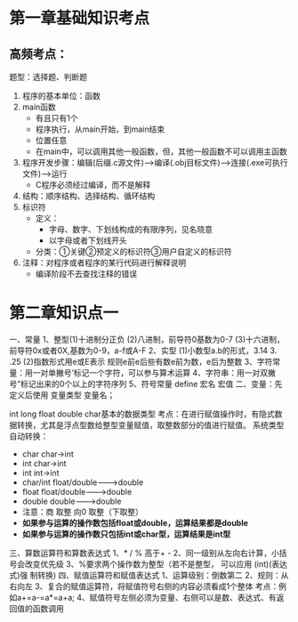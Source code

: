# 第一章基础知识考点

## 高频考点：

题型：选择题、判断题

1. 程序的基本单位：函数
2. main函数
   - 有且只有1个
   - 程序执行，从main开始，到main结束
   - 位置任意
   - 在main中，可以调用其他一般函数，但，其他一般函数不可以调用主函数
3. 程序开发步骤：编辑(后缀.c源文件)-->编译(.obj目标文件)-->连接(.exe可执行文件)-->运行
   - C程序必须经过编译，而不是解释
4. 结构：顺序结构、选择结构、循环结构
5. 标识符
   - 定义：
     - 字母、数字、下划线构成的有限序列，见名晓意
     - 以字母或者下划线开头
   - 分类：①关键②预定义的标识符③用户自定义的标识符
6. 注释：对程序或者程序的某行代码进行解释说明
   - 编译阶段不去查找注释的错误

# 第二章知识点一

一、常量
1、整型(1)十进制分正负
(2)八进制，前导符0基数为0-7
(3)十六进制，前导符0x或者0X,基数为0-9，a-f或A-F
2、实型
(1)小数型a.b的形式，3.14   3.  .25
(2)指数形式用e或E表示 规则e前e后些有数e前为数，e后为整数
3、字符常量：用一对单撇号‘标记一个字符，可以参与算术运算
4、字符串：用一对双撇号”标记出来的0个以上的字符序列
5、符号常量 define 宏名 宏值
二、变量：先定义后使用
变量类型  变量名；

int long float double char基本的数据类型
考点：在进行赋值操作时，有隐式数据转换，尤其是浮点型数给整型变量赋值，取整数部分的值进行赋值。
系统类型自动转换：

- char   char->int
- int  char->int
- int   int->int
- char/int   float/double--->double
- float    float/double--->double
- double  double--->double
- 注意：商 取整 向0 取整（下取整）
- **如果参与运算的操作数包括float或double，运算结果都是double**
- **如果参与运算的操作数只包括int或char型，运算结果是int型**

三、算数运算符和算数表达式
1、* / % 高于+ -
2、同一级别从左向右计算，小括号会改变优先级
3、%要求两个操作数为整型（若不是整型，
可以应用
(int)(表达式)强
制转换)
四、赋值运算符和赋值表达式
1、运算级别：倒数第二
2、规则：从右向左
3、复合的赋值运算符，将赋值符号右侧的内容必须看成1个整体
考点：例如a+=a-=a*=a+a;
4、赋值符号左侧必须为变量、右侧可以是数、表达式、有返回值的函数调用